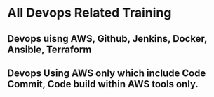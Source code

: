 # All Devops Related Training

## Devops uisng AWS, Github, Jenkins, Docker, Ansible, Terraform

## Devops Using AWS only which include Code Commit, Code build within AWS tools only.
